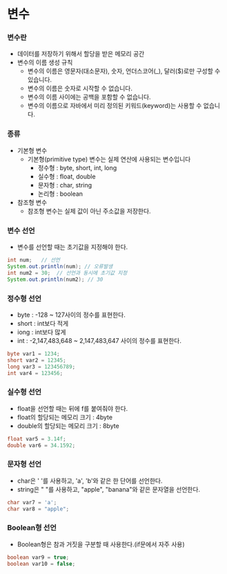 # 변수
### 변수란
+ 데이터를 저장하기 위해서 할당을 받은 메모리 공간
+ 변수의 이름 생성 규칙
    + 변수의 이름은 영문자(대소문자), 숫자, 언더스코어(_), 달러($)로만 구성할 수 있습니다.
    + 변수의 이름은 숫자로 시작할 수 없습니다.
    + 변수의 이름 사이에는 공백을 포함할 수 없습니다.
    + 변수의 이름으로 자바에서 미리 정의된 키워드(keyword)는 사용할 수 없습니다.
### 종류
+ 기본형 변수
    + 기본형(primitive type) 변수는 실제 연산에 사용되는 변수입니다
        + 정수형 : byte, short, int, long
        + 실수형 : float, double
        + 문자형 : char, string
        + 논리형 : boolean
+ 참조형 변수
    + 참조형 변수는 실제 값이 아닌 주소값을 저장한다.

### 변수 선언
+ 변수를 선언할 때는 초기값을 지정해야 한다.    
```java
int num;   // 선언
System.out.println(num); // 오류발생
int num2 = 30;  // 선언과 동시에 초기값 지정
System.out.println(num2); // 30
```
### 정수형 선언
+ byte : -128 ~ 127사이의 정수를 표현한다.
+ short : int보다 적게
+ iong : int보다 많게
+ int : -2,147,483,648 ~ 2,147,483,647 사이의 정수를 표현한다.
```java
byte var1 = 1234;
short var2 = 12345;
long var3 = 123456789;
int var4 = 123456;
```
### 실수형 선언
+ float을 선언할 때는 뒤에 f를 붙여줘야 한다.
+ float의 할당되는 메모리 크기 : 4byte
+ double의 할당되는 메모리 크기 : 8byte
```java
float var5 = 3.14f;
double var6 = 34.1592;
```
### 문자형 선언
+ char은 ' '를 사용하고, 'a', 'b'와 같은 한 단어를 선언한다.
+ string은 " "를 사용하고, "apple", "banana"와 같은 문자열을 선언한다.
``` java
char var7 = 'a';
char var8 = "apple";
```
### Boolean형 선언
+ Boolean형은 참과 거짓을 구분할 때 사용한다.(if문에서 자주 사용)
```java
boolean var9 = true;
boolean var10 = false;
```